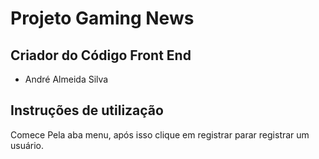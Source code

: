 # Projeto Gaming News


## Criador do Código Front End

* André Almeida Silva


## Instruções de utilização

Comece Pela aba menu, após isso clique em registrar parar registrar um usuário.
